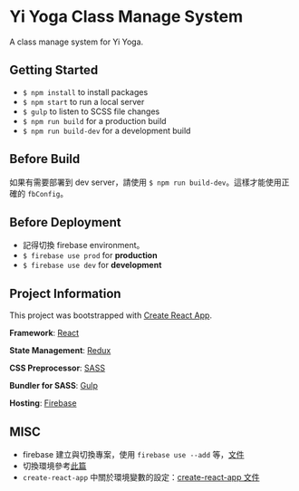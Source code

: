 # Yi Yoga Class Manage System

A class manage system for Yi Yoga.

## Getting Started

- `$ npm install` to install packages
- `$ npm start` to run a local server
- `$ gulp` to listen to SCSS file changes
- `$ npm run build` for a production build
- `$ npm run build-dev` for a development build

## Before Build

如果有需要部署到 dev server，請使用 `$ npm run build-dev`。這樣才能使用正確的 `fbConfig`。

## Before Deployment

- 記得切換 firebase environment。
- `$ firebase use prod` for **production**
- `$ firebase use dev` for **development**

## Project Information

This project was bootstrapped with [Create React App](https://github.com/facebook/create-react-app).

**Framework**: [React](https://reactjs.org/)

**State Management**: [Redux](http://redux.js.org/)

**CSS Preprocessor**: [SASS](https://sass-lang.com/)

**Bundler for SASS**: [Gulp](https://gulpjs.com/)

**Hosting**: [Firebase](https://firebase.google.com/)

## MISC

- firebase 建立與切換專案，使用 `firebase use --add` 等，[文件](https://firebase.google.com/docs/cli#admin-commands)
- 切換環境參考[此篇](https://www.robinwieruch.de/complete-firebase-authentication-react-tutorial)
- `create-react-app` 中關於環境變數的設定：[create-react-app 文件](https://create-react-app.dev/docs/adding-custom-environment-variables/)

